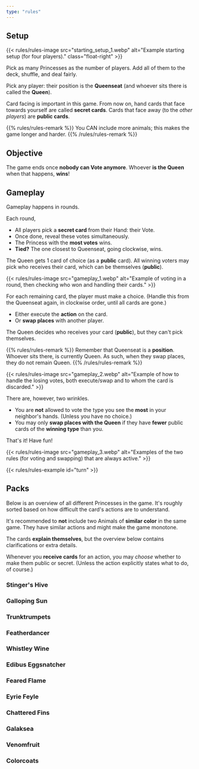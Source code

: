 ```yaml
---
type: "rules"
---
```


## Setup

{{< rules/rules-image src="starting_setup_1.webp" alt="Example starting setup (for four players)." class="float-right" >}}

Pick as many Princesses as the number of players. Add all of them to the deck, shuffle, and deal fairly.

Pick any player: their position is the **Queenseat** (and whoever sits there is called the **Queen**).

Card facing is important in this game. From now on, hand cards that face towards yourself are called **secret cards**. Cards that face away (to the _other players_) are **public cards**.

{{% rules/rules-remark %}}
You CAN include more animals; this makes the game longer and harder.
{{% /rules/rules-remark %}}


## Objective

The game ends once **nobody can Vote anymore**. Whoever **is the Queen** when that happens, **wins**!


## Gameplay

Gameplay happens in rounds.

Each round,
* All players pick a **secret card** from their Hand: their Vote.
* Once done, reveal these votes simultaneously.
* The Princess with the **most votes** wins.
* **Tied?** The one closest to Queenseat, going clockwise, wins.

The Queen gets 1 card of choice (as a **public** card). All winning voters may pick who receives their card, which can be themselves (**public**).

{{< rules/rules-image src="gameplay_1.webp" alt="Example of voting in a round, then checking who won and handling their cards." >}}

For each remaining card, the player must make a choice. (Handle this from the Queenseat again, in clockwise order, until all cards are gone.)

* Either execute the **action** on the card.
* Or **swap places** with another player.

The Queen decides who receives your card (**public**), but they can't pick themselves.

{{% rules/rules-remark %}}
Remember that Queenseat is a **position**. Whoever sits there, is currently Queen. As such, when they swap places, they do not remain Queen.
{{% /rules/rules-remark %}}

{{< rules/rules-image src="gameplay_2.webp" alt="Example of how to handle the losing votes, both execute/swap and to whom the card is discarded." >}}

There are, however, two wrinkles.

* You are **not** allowed to vote the type you see the **most** in your neighbor's hands. (Unless you have no choice.)
* You may only **swap places with the Queen** if they have **fewer** public cards of the **winning type** than you.

That's it! Have fun!

{{< rules/rules-image src="gameplay_3.webp" alt="Examples of the two rules (for voting and swapping) that are always active." >}}

{{< rules/rules-example id="turn" >}}


## Packs

Below is an overview of all different Princesses in the game. It's roughly sorted based on how difficult the card's actions are to understand.

It's recommended to **not** include two Animals of **similar color** in the same game. They have similar actions and might make the game monotone.

The cards **explain themselves**, but the overview below contains clarifications or extra details.

Whenever you **receive cards** for an action, you may _choose_ whether to make them public or secret. (Unless the action explicitly states what to do, of course.)

### Stinger's Hive

<div class="prince-info" data-prince="stingersHive"></div>


### Galloping Sun

<div class="prince-info" data-prince="gallopingSun"></div>


### Trunktrumpets

<div class="prince-info" data-prince="trunktrumpets"></div>


### Featherdancer

<div class="prince-info" data-prince="featherdancer"></div>


### Whistley Wine

<div class="prince-info" data-prince="whistleyWine"></div>


### Edibus Eggsnatcher

<div class="prince-info" data-prince="edibusEggsnatcher"></div>


### Feared Flame

<div class="prince-info" data-prince="fearedFlame"></div>


### Eyrie Feyle

<div class="prince-info" data-prince="eyrieFeyle"></div>


### Chattered Fins

<div class="prince-info" data-prince="chatteredFins"></div>


### Galaksea

<div class="prince-info" data-prince="galaksea"></div>


### Venomfruit

<div class="prince-info" data-prince="venomfruit"></div>


### Colorcoats

<div class="prince-info" data-prince="colorcoats"></div>


